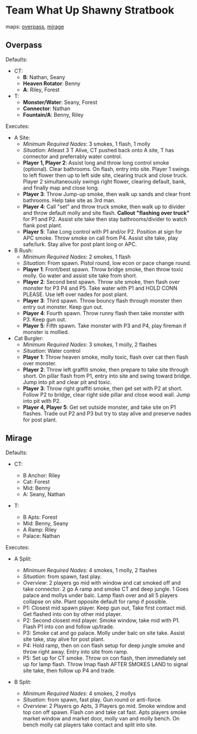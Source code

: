 # Team What Up Shawny Stratbook
maps: [overpass](#Overpass), [mirage](#Mirage)

## Overpass

Defaults:
- CT:
  - **B**: Nathan, Seany
  - **Heaven Rotator**: Benny
  - **A**: Riley, Forest
- T:
  - **Monster/Water**: Seany, Forest
  - **Connector**: Nathan
  - **Fountain/A**: Benny, Riley

Executes:
- A Site:
  - *Minimum Required Nades*: 3 smokes, 1 flash, 1 molly
  - *Situation*: Atleast 3 T Alive, CT pushed back onto A site, T has connector and preferrably water control. 
  - **Player 1, Player 2**: Assist long and throw long control smoke (optional). Clear bathrooms. On flash, entry into site. Player 1 swings to left flower then up to left side site, clearing truck and close truck. Player 2 simultaneously swings right flower, clearing default, bank, and finally map and close long.
  - **Player 3**: Throw Jump-up smoke, then walk up sands and clear front bathrooms. Help take site as 3rd man.
  - **Player 4**: Call "set" and throw truck smoke, then walk up to divider and throw default molly and site flash. **Callout "flashing over truck"** for P1 and P2. Assist site take then stay bathrooms/divider to watch flank post plant.
  - **Player 5**: Take Long control with P1 and/or P2. Position at sign for APC smoke. Throw smoke on call from P4. Assist site take, play safe/lurk. Stay alive for post plant long or APC.
- B Rush:
  - *Minimum Required Nades*: 2 smokes, 1 flash
  - *Situation*: From spawn. Pistol round, low econ or pace change round.
  - **Player 1**: Front/best spawn. Throw bridge smoke, then throw toxic molly. Go water and assist site take from short.
  - **Player 2**: Second best spawn. Throw site smoke, then flash over monster for P3 P4 and P5. Take water with P1 and HOLD CONN PLEASE. Use left over nades for post plant.
  - **Player 3**: Third spawn. Throw bouncy flash through monster then entry out monster. Keep gun out.
  - **Player 4**: Fourth spawn. Throw runny flash then take monster with P3. Keep gun out.
  - **Player 5**: Fifth spawn. Take monster with P3 and P4, play fireman if monster is mollied.
- Cat Burgler:
  - *Minimum Required Nades*: 3 smokes, 1 molly, 2 flashes
  - *Situation*: Water control
  - **Player 1**: Throw heaven smoke, molly toxic, flash over cat then flash over monster.
  - **Player 2**: Throw left graffiti smoke, then prepare to take site through short. On pillar flash from P1, entry into site and swing toward bridge. Jump into pit and clear pit and toxic.
  - **Player 3**: Throw right graffiti smoke, then get set with P2 at short. Follow P2 to bridge, clear right side pillar and close wood wall. Jump into pit with P2.
  - **Player 4, Player 5**: Get set outside monster, and take site on P1 flashes. Trade out P2 and P3 but try to stay alive and preserve nades for post plant.

## Mirage

Defaults:

- CT:
  - B Anchor: Riley
  - Cat: Forest
  - Mid: Benny
  - A: Seany, Nathan

- T:
  - B Apts: Forest
  - Mid: Benny, Seany
  - A Ramp: Riley
  - Palace: Nathan

Executes:

- A Split:
  - *Minimum Required Nades*: 4 smokes, 1 molly, 2 flashes
  - *Situation*: from spawn, fast play.
  - *Overview*: 2 players go mid with window and cat smoked off and take connector. 2 go A ramp and smoke CT and deep jungle. 1 Goes palace and mollys under balc. Lamp flash over and all 5 players collapse on site. Plant opposite default for ramp if possible.
  - P1: Closest mid spawn player. Keep gun out, Take first contact mid. Get flashed into con by other mid player.
  - P2: Second closest mid player. Smoke window, take mid with P1. Flash P1 into con and follow up/trade.
  - P3: Smoke cat and go palace. Molly under balc on site take. Assist site take, stay alive for post plant.
  - P4: Hold ramp, then on con flash setup for deep jungle smoke and throw right away. Entry into site from ramp.
  - P5: Set up for CT smoke. Throw on con flash, then immediately set up for lamp flash. Throw lmap flash AFTER SMOKES LAND to signal site take, then follow up P4 and trade.

- B Split:
  - *Minimum Required Nades*: 4 smokes, 2 mollys
  - *Situation*: from spawn, fast play. Gun round or anti-force.
  - *Overview*: 2 Players go Apts, 3 Players go mid. Smoke window and top con off spawn. Flash con and take cat fast. Apts players smoke market window and market door, molly van and molly bench. On bench molly cat players take contact and split into site. 
